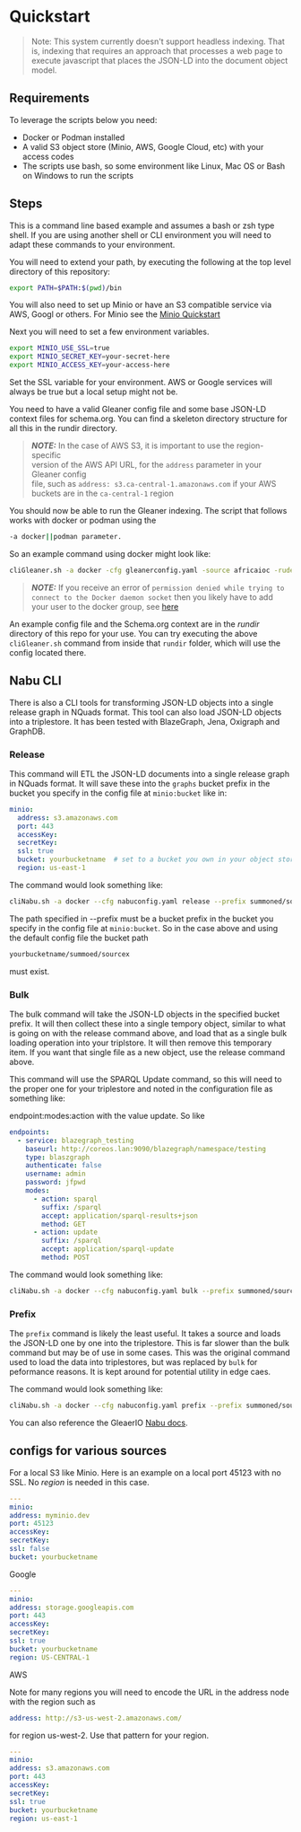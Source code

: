 # Quickstart

> Note:  This system currently doesn't support headless indexing.  That is,
> indexing that requires an approach that processes a web page to execute
> javascript that places the JSON-LD into the document object model.


## Requirements

To leverage the scripts below you need:

* Docker or Podman installed
* A valid S3 object store (Minio, AWS, Google Cloud, etc) with your access codes
* The scripts use bash, so some environment like Linux, Mac OS or Bash on Windows to run the scripts

## Steps

This is a command line based example and assumes a bash
or zsh type shell.  If you are using another shell or CLI environment
you will need to adapt these commands to your environment.

You will need to extend your path, by executing the following at
the top level directory of this repository:

```bash
export PATH=$PATH:$(pwd)/bin
```

You will also need to set up Minio or have an S3 compatible
service via AWS, Googl or others.  For Minio see the
[Minio Quickstart](https://min.io/docs/minio/linux/index.html?ref=docs-redirect)


Next you will need to set a few environment variables.

```bash 
export MINIO_USE_SSL=true
export MINIO_SECRET_KEY=your-secret-here
export MINIO_ACCESS_KEY=your-access-here
```

Set the SSL variable for your environment.  AWS or Google services will always be true but
a local setup might not be.

You need to have a valid Gleaner config file and some base JSON-LD
context files for schema.org.  You can find a skeleton directory
structure for all this in the rundir directory.

> **_NOTE:_** In the case of AWS S3, it is important to use the region-specific  
> version of the AWS API URL, for the `address` parameter in your Gleaner config  
> file, such as `address: s3.ca-central-1.amazonaws.com` if your AWS buckets
> are in the `ca-central-1` region


You should now be able to run the Gleaner indexing.  The script
that follows works with docker or podman using the

```bash 
-a docker||podman parameter.
```

So an example command using docker might look like:

```bash
cliGleaner.sh -a docker -cfg gleanerconfig.yaml -source africaioc -rude
```

> **_NOTE:_** If you receive an error of `permission denied while trying to connect to the Docker daemon socket` 
> then you likely have to add your user to the docker group, 
> see [here](https://www.digitalocean.com/community/questions/how-to-fix-docker-got-permission-denied-while-trying-to-connect-to-the-docker-daemon-socket)

An example config file and the Schema.org context are in the _rundir_ directory of this repo
for your use.  You can try executing the above `cliGleaner.sh` command 
from inside that `rundir` folder, which will use the config located there.


## Nabu CLI

There is also a CLI tools for transforming JSON-LD objects into a single release graph in NQuads format.
This tool can also load JSON-LD objects into a triplestore.  It has been tested with BlazeGraph, Jena, Oxigraph and GraphDB.  

### Release

This command will ETL the JSON-LD documents into a single release graph in NQuads format.  It will 
save these into the ```graphs``` bucket prefix in the bucket you specify in the config file
at ```minio:bucket``` like in:

```yaml
minio:
  address: s3.amazonaws.com
  port: 443
  accessKey:
  secretKey:
  ssl: true
  bucket: yourbucketname  # set to a bucket you own in your object store of choice
  region: us-east-1
```

The command would look something like:

```bash
cliNabu.sh -a docker --cfg nabuconfig.yaml release --prefix summoned/sourcex 
```

The path specified in --prefix must be a bucket prefix in the bucket you specify in the config file
at ```minio:bucket```.   So in the case above and using the default config file the bucket path

```bash
yourbucketname/summoed/sourcex
```

must exist.  


### Bulk

The bulk command will take the JSON-LD objects in the specified bucket prefix.  It will then collect
these into a single tempory object, similar to what is going on with the release command above, 
and load that as a single bulk loading operation into your triplstore.  It will then remove this 
temporary item.  If you want that single file as a new object, use the release command above.

This command will use the SPARQL Update command, so this will need to the proper one for your 
triplestore and noted in the configuration file as something like:

endpoint:modes:action with the value update.  So like

```yaml
endpoints:
  - service: blazegraph_testing
    baseurl: http://coreos.lan:9090/blazegraph/namespace/testing
    type: blaszgraph
    authenticate: false
    username: admin
    password: jfpwd
    modes:
      - action: sparql
        suffix: /sparql
        accept: application/sparql-results+json
        method: GET
      - action: update
        suffix: /sparql
        accept: application/sparql-update
        method: POST
```
The command would look something like:

```bash
cliNabu.sh -a docker --cfg nabuconfig.yaml bulk --prefix summoned/sourcex --endpoint triplestore
```

### Prefix

The ```prefix``` command is likely the least useful.  It takes a source and loads the JSON-LD 
one by one into the triplestore.  This is far slower than the bulk command but may be of use 
in some cases.  This was the original command used to load the data into triplestores, but was
replaced by ```bulk``` for peformance reasons.  It is kept around for potential utility in 
edge caes. 

The command would look something like:

```bash
cliNabu.sh -a docker --cfg nabuconfig.yaml prefix --prefix summoned/sourcex --endpoint triplestore
```


You can also reference the GleaerIO [Nabu docs](https://github.com/gleanerio/nabu/tree/master/docs).


## configs for various sources

For a local S3 like Minio.  Here is an example on a local port 45123 with no SSL.  No _region_ is needed
in this case.

```yaml
---
minio:
address: myminio.dev
port: 45123
accessKey:
secretKey:
ssl: false
bucket: yourbucketname
```


Google

```yaml
---
minio:
address: storage.googleapis.com
port: 443
accessKey:
secretKey:
ssl: true
bucket: yourbucketname
region: US-CENTRAL-1
```

AWS

Note for many regions you will need to encode the URL in the address node with the region such as

```yaml
address: http://s3-us-west-2.amazonaws.com/
```

for region us-west-2.  Use that pattern for your region.

```yaml
---
minio:
address: s3.amazonaws.com
port: 443
accessKey:
secretKey:
ssl: true
bucket: yourbucketname
region: us-east-1
```
